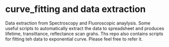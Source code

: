 # curve_fitting and data extraction
Data extraction from Spectroscopy and Fluoroscopic anaylysis. Some useful scripts to automatically extract the data to spreadsheet and produces lifetime, transittance, reflectance scan grahs. Ths repo also contains scripts for fitting teh data to exponential curve. Please feel free to refer it.
